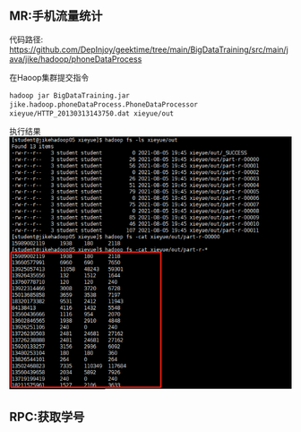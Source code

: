 ## MR:手机流量统计

代码路径:
https://github.com/DepInjoy/geektime/tree/main/BigDataTraining/src/main/java/jike/hadoop/phoneDataProcess

在Haoop集群提交指令
```shell
hadoop jar BigDataTraining.jar jike.hadoop.phoneDataProcess.PhoneDataProcessor xieyue/HTTP_20130313143750.dat xieyue/out
```

执行结果
![MR-流量统计执行结果](others\MR-流量统计.png)

## RPC:获取学号

